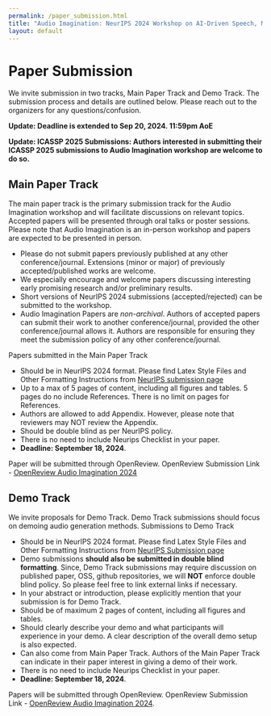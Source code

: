 ```yaml
---
permalink: /paper_submission.html
title: "Audio Imagination: NeurIPS 2024 Workshop on AI-Driven Speech, Music, and Sound Generation"
layout: default
---
```


# Paper Submission

We invite submission in two tracks, Main Paper Track and Demo Track. The submission  process and details are outlined below. Please reach out to the organizers for any questions/confusion.

**Update: Deadline is extended to Sep 20, 2024. 11:59pm AoE**

**Update: ICASSP 2025 Submissions: Authors interested in submitting their ICASSP 2025 submissions to Audio Imagination workshop are welcome to do so.**

## Main Paper Track

The main paper track is the primary submission track for the Audio Imagination workshop and will facilitate discussions on relevant topics. Accepted papers will be presented through oral talks or poster sessions. Please note that Audio Imagination is an in-person workshop and papers are expected to be presented in person.

* Please do not submit papers previously published at any other conference/journal. Extensions (minor or major) of previously accepted/published works are welcome.
* We especially encourage and welcome papers discussing interesting early promising research and/or preliminary results.
* Short versions of NeurIPS 2024 submissions (accepted/rejected) can be submitted to the workshop.
* Audio Imagination Papers are *non-archival*. Authors of accepted papers can submit their work to another conference/journal, provided the other conference/journal allows it. Authors are responsible for ensuring they meet the submission policy of any other conference/journal.


Papers submitted in the Main Paper Track

* Should be in NeurIPS 2024 format.  Please find Latex Style Files and Other Formatting Instructions from [NeurIPS submission page](https://nips.cc/Conferences/2024/CallForPapers)
* Up to a max of 5 pages of content, including all figures and tables. 5 pages do no include References. There is no limit on pages for References.
* Authors are allowed to add Appendix. However, please note that reviewers may NOT review the Appendix.
* Should be double blind as per NeurIPS policy.
* There is no need to include Neurips Checklist in your paper.
* **Deadline: September 18, 2024**.


Paper will be submitted through OpenReview. OpenReview Submission Link - [OpenReview Audio Imagination 2024](https://openreview.net/group?id=NeurIPS.cc/2024/Workshop/Audio_Imagination)


## Demo Track

We invite proposals for Demo Track. Demo Track submissions should focus on demoing audio generation methods. Submissions to Demo Track

* Should be in NeurIPS 2024 format.  Please find Latex Style Files and Other Formatting Instructions from [NeurIPS Submission page](https://nips.cc/Conferences/2024/CallForPapers)
* Demo submissions **should also be submitted in double blind formatting**. Since, Demo Track submissions may require discussion on published paper, OSS, github repositories, we will **NOT** enforce double blind policy. So please feel free to link external links if necessary.
* In your abstract or introduction, please explicitly mention that your submission is for Demo Track.
* Should be of maximum 2 pages of content, including all figures and tables.
* Should clearly describe your demo and what participants will experience in your demo. A clear description of the overall demo setup is also expected.
* Can also come from Main Paper Track. Authors of the Main Paper Track can indicate in their paper interest in giving a demo of their work.
* There is no need to include Neurips Checklist in your paper.
* **Deadline: September 18, 2024**.

Papers will be submitted through OpenReview. OpenReview Submission Link - [OpenReview Audio Imagination 2024](https://openreview.net/group?id=NeurIPS.cc/2024/Workshop/Audio_Imagination).

